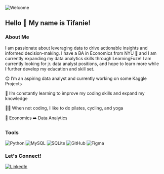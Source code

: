 ![Welcome](https://github.com/tifaniehtsai/tifaniehtsai/assets/155266031/66ae17d8-4c54-417b-b754-1496524f6ee5)
## Hello 👋 My name is Tifanie!
### About Me
I am passionate about leveraging data to drive actionable insights and informed decision-making. I have a BA in Economics from NYU :purple_heart: and I am currently expanding my data analytics skills through LearningFuze!
I am currently looking for jr. data analyst positions, and hope to learn more while I further develop my education and skill set.

:blush: I’m an aspiring data analyst and currently working on some Kaggle Projects

🌱 I’m constantly learning to improve my coding skills and expand my knowledge

:lotus_position_woman: When not coding, I like to do pilates, cycling, and yoga

:brain: Economics :arrow_right: Data Analytics

### Tools
![Python](https://img.shields.io/badge/python-3670A0?style=for-the-badge&logo=python&logoColor=ffdd54) ![MySQL](https://img.shields.io/badge/mysql-4479A1.svg?style=for-the-badge&logo=mysql&logoColor=white) ![SQLite](https://img.shields.io/badge/sqlite-%2307405e.svg?style=for-the-badge&logo=sqlite&logoColor=white) ![GitHub](https://img.shields.io/badge/github-%23121011.svg?style=for-the-badge&logo=github&logoColor=white) ![Figma](https://img.shields.io/badge/figma-%23F24E1E.svg?style=for-the-badge&logo=figma&logoColor=white)

### Let's Connect!
[![LinkedIn](https://img.shields.io/badge/linkedin-%230077B5.svg?style=for-the-badge&logo=linkedin&logoColor=white)](https://www.linkedin.com/in/tifanietsai)


<!---
tifaniehtsai/tifaniehtsai is a ✨ special ✨ repository because its `README.md` (this file) appears on your GitHub profile.
You can click the Preview link to take a look at your changes.
--->
